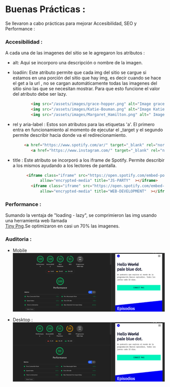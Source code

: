 # Buenas Prácticas : 

Se llevaron a cabo  prácticas para mejorar Accesibilidad, SEO y Performance : 

### Accesibilidad : 

A cada una de las imagenes del sitio se le agregaron los atributos : 

- alt: Aqui se incorporo una descripción o nombre de la imagen.

- loadiin: Este atributo permite que cada img del sitio se  cargue si estamos en una porción del sitio que hay img, es decir cuando se hace el get a la url , no se cargan automáticamente todas las imagenes del sitio sino las que se necesitan mostrar.
Para que esto funcione el valor del atributo debe ser lazy.

    ```html
            <img src="/assets/images/grace-hopper.png" alt="Image grace hopper" loading="lazy" >
            <img src="/assets/images/Katie-Bouman.png" alt="Image Katie Bouman" loading="lazy">
            <img src="/assets/images/Margaret_Hamilton.png" alt=" Image Margaret Hamilton" loading="lazy">
    ```

- rel y aria-label : Estos son atributos para las etiquetas 'a'. El primero entra en funcionamiento al momento de ejecutar el _target y el segundo permite describir hacia donde va el redirecionamiento.
    ```html
         <a href="https://www.spotify.com/ar/" target="_blank" rel="noreferrer" aria-label="Ir Spotify"   ><i class="fab fa-spotify" id="spotify"></i></a>
            <a href="https://www.instagram.com/" target="_blank" rel="noreferrer" aria-label="Ir a Instagram" ><i class="fab fa-instagram" id="instagram"></i></a>
    ```
- title : Este atributo se incorporó a los iframe de Spotify. Permite describir a los  mismos ayudando a los lectores de pantalla.
    ```html
          <iframe class="iframe" src="https://open.spotify.com/embed-podcast/episode/7AZZy2nJ4R9ZndHW0h2yxt"
                allow="encrypted-media" title="JS-PARTY"  ></iframe>
            <iframe class="iframe" src="https://open.spotify.com/embed-podcast/episode/1ezdL2ivAGLwSE6Xbssxqt"
                allow="encrypted-media" title="WEB-DEVELOPMENT"  ></iframe>
    ```

### Performance :
Sumando la ventaja de  "loading - lazy", se comprimieron las img usando una herramienta web llamada  
<a href="https://tinypng.com/">Tiny Png</a>.Se optimizaron en casi un 70% las imagenes.

### Auditoria : 

- Mobile
      <img src="mobileauditsB.png" alt="">

- Desktop : 
    <img src="desktopauditsB.png" alt="">